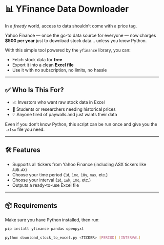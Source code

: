 # 📊 YFinance Data Downloader

In a _freedy_ world, access to data shouldn’t come with a price tag.

Yahoo Finance — once the go-to data source for everyone — now charges **$500 per year** just to download stock data... unless you know Python.

With this simple tool powered by the `yfinance` library, you can:
- Fetch stock data for **free**
- Export it into a clean **Excel file**
- Use it with no subscription, no limits, no hassle

---

## ✅ Who Is This For?

- 📈 Investors who want raw stock data in Excel
- 🧪 Students or researchers needing historical prices
- 💡 Anyone tired of paywalls and just wants their data

Even if you don’t know Python, this script can be run once and give you the `.xlsx` file you need.

---

## 🛠 Features

- Supports all tickers from Yahoo Finance (including ASX tickers like `AUB.AX`)
- Choose your time period (`1d`, `1mo`, `10y`, `max`, etc.)
- Choose your interval (`1d`, `1wk`, `1mo`, etc.)
- Outputs a ready-to-use Excel file

---

## 📦 Requirements

Make sure you have Python installed, then run:

```bash
pip install yfinance pandas openpyxl

python download_stock_to_excel.py <TICKER> [PERIOD] [INTERVAL]